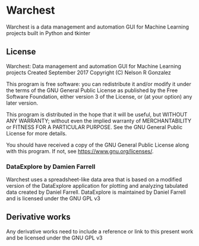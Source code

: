 # Warchest

Warchest is a data management and automation GUI for Machine Learning projects
built in Python and tkinter

## License

Warchest: Data management and automation GUI for Machine Learning projects
Created September 2017
Copyright (C) Nelson R Gonzalez

This program is free software: you can redistribute it and/or modify
it under the terms of the GNU General Public License as published by
the Free Software Foundation, either version 3 of the License, or
(at your option) any later version.

This program is distributed in the hope that it will be useful,
but WITHOUT ANY WARRANTY; without even the implied warranty of
MERCHANTABILITY or FITNESS FOR A PARTICULAR PURPOSE.  See the
GNU General Public License for more details.

You should have received a copy of the GNU General Public License
along with this program.  If not, see <https://www.gnu.org/licenses/>.

### DataExplore by Damien Farrell

Warchest uses a spreadsheet-like data area that is based on a modified version
of the DataExplore application for plotting and analyzing tabulated data 
created by Daniel Farrell. DataExplore is maintained by Daniel Farrell and is
licensed under the GNU GPL v3

## Derivative works

Any derivative works need to include a reference or link to this present work
and be licensed under the GNU GPL v3